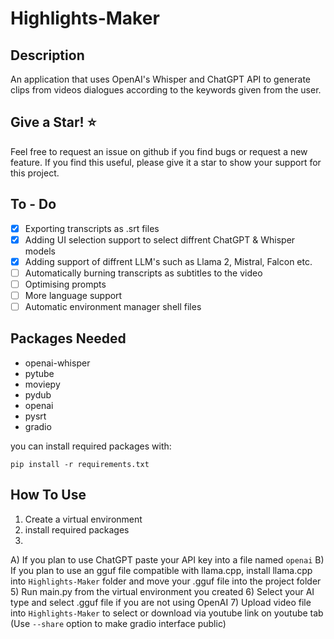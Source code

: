 # Highlights-Maker

## Description

An application that uses OpenAI's Whisper and ChatGPT API to generate clips from videos dialogues according to the keywords given from the user.

## Give a Star! ⭐

Feel free to request an issue on github if you find bugs or request a new feature. 
If you find this useful, please give it a star to show your support for this project.

## To - Do

- [X] Exporting transcripts as .srt files
- [X] Adding UI selection support to select diffrent ChatGPT & Whisper models
- [X] Adding support of diffrent LLM's such as Llama 2, Mistral, Falcon etc.
- [ ] Automatically burning transcripts as subtitles to the video
- [ ] Optimising prompts
- [ ] More language support
- [ ] Automatic environment manager shell files

## Packages Needed
- openai-whisper 
- pytube 
- moviepy 
- pydub 
- openai 
- pysrt
- gradio

you can install required packages with:

``` 
pip install -r requirements.txt
```

## How To Use

1) Create a virtual environment
2) install required packages
3)
  A) If you plan to use ChatGPT paste your API key into a file named `openai`
  B) If you plan to use an gguf file compatible with llama.cpp, install llama.cpp into `Highlights-Maker` folder and move your .gguf file into the project folder
5) Run main.py from the virtual environment you created
6) Select your AI type and select .gguf file if you are not using OpenAI
7) Upload video file into `Highlights-Maker` to select or download via youtube link on youtube tab
(Use `--share` option to make gradio interface public)


